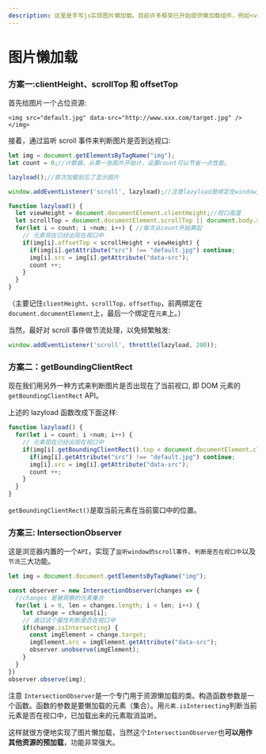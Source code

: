 ```yaml
---
description: 这里是手写js实现图片懒加载。目前许多框架已开始提供懒加载组件，例如<vue-lazyload><>react-lazyload>
---
```


# 图片懒加载

### 方案一:clientHeight、scrollTop 和 offsetTop <a id="&#x65B9;&#x6848;&#x4E00;-clientheight&#x3001;scrolltop-&#x548C;-offsettop"></a>

首先给图片一个占位资源:

```markup
<img src="default.jpg" data-src="http://www.xxx.com/target.jpg" /></img>
```

接着，通过监听 scroll 事件来判断图片是否到达视口:

```javascript
let img = document.getElementsByTagName("img");
let count = 0;//计数器，从第一张图片开始计，设置count可以节省一点性能。

lazyload();//首次加载别忘了显示图片

window.addEventListener('scroll', lazyload);//注意lazyload是绑定在window上

function lazyload() {
  let viewHeight = document.documentElement.clientHeight;//视口高度
  let scrollTop = document.documentElement.scrollTop || document.body.scrollTop;//滚动条卷去的高度
  for(let i = count; i <num; i++) { //每次从count开始算起
    // 元素现在已经出现在视口中
    if(img[i].offsetTop < scrollHeight + viewHeight) {
      if(img[i].getAttribute("src") !== "default.jpg") continue;
      img[i].src = img[i].getAttribute("data-src");
      count ++;
    }
  }
}
```

（主要记住`clientHeight，scrollTop，offsetTop`，前两绑定在`document.documentElement`上，最后一个绑定在`元素`上。）

当然，最好对 scroll 事件做节流处理，以免频繁触发:

```javascript
window.addEventListener('scroll', throttle(lazyload, 200));
```

### 方案二：getBoundingClientRect <a id="&#x65B9;&#x6848;&#x4E8C;&#xFF1A;getboundingclientrect"></a>

现在我们用另外一种方式来判断图片是否出现在了当前视口, 即 DOM 元素的 `getBoundingClientRect` API。

上述的 lazyload 函数改成下面这样:

```javascript
function lazyload() {
  for(let i = count; i <num; i++) {
    // 元素现在已经出现在视口中
    if(img[i].getBoundingClientRect().top < document.documentElement.clientHeight) {
      if(img[i].getAttribute("src") !== "default.jpg") continue;
      img[i].src = img[i].getAttribute("data-src");
      count ++;
    }
  }
}
```

`getBoundingClientRect()`是取当前元素在当前窗口中的位置。

### 方案三: IntersectionObserver <a id="&#x65B9;&#x6848;&#x4E09;-intersectionobserver"></a>

这是浏览器内置的一个`API`，实现了`监听window的scroll事件`、`判断是否在视口中`以及`节流`三大功能。

```javascript
let img = document.document.getElementsByTagName("img");

const observer = new IntersectionObserver(changes => {
  //changes 是被观察的元素集合
  for(let i = 0, len = changes.length; i < len; i++) {
    let change = changes[i];
    // 通过这个属性判断是否在视口中
    if(change.isIntersecting) {
      const imgElement = change.target;
      imgElement.src = imgElement.getAttribute("data-src");
      observer.unobserve(imgElement);
    }
  }
})
observer.observe(img);
```

注意 `IntersectionObserver`是一个专门用于资源懒加载的类。构造函数参数是一个函数。函数的参数是要懒加载的元素（集合）。用`元素.isIntersecting`判断当前元素是否在视口中，已加载出来的元素取消监听。

这样就很方便地实现了图片懒加载，当然这个`IntersectionObserver`也**可以用作其他资源的预加载**，功能非常强大。

